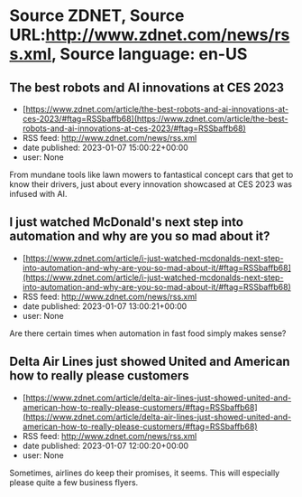 # Source ZDNET, Source URL:http://www.zdnet.com/news/rss.xml, Source language: en-US

## The best robots and AI innovations at CES 2023
 - [https://www.zdnet.com/article/the-best-robots-and-ai-innovations-at-ces-2023/#ftag=RSSbaffb68](https://www.zdnet.com/article/the-best-robots-and-ai-innovations-at-ces-2023/#ftag=RSSbaffb68)
 - RSS feed: http://www.zdnet.com/news/rss.xml
 - date published: 2023-01-07 15:00:22+00:00
 - user: None

From mundane tools like lawn mowers to fantastical concept cars that get to know their drivers, just about every innovation showcased at CES 2023 was infused with AI.

## I just watched McDonald's next step into automation and why are you so mad about it?
 - [https://www.zdnet.com/article/i-just-watched-mcdonalds-next-step-into-automation-and-why-are-you-so-mad-about-it/#ftag=RSSbaffb68](https://www.zdnet.com/article/i-just-watched-mcdonalds-next-step-into-automation-and-why-are-you-so-mad-about-it/#ftag=RSSbaffb68)
 - RSS feed: http://www.zdnet.com/news/rss.xml
 - date published: 2023-01-07 13:00:21+00:00
 - user: None

Are there certain times when automation in fast food simply makes sense?

## Delta Air Lines just showed United and American how to really please customers
 - [https://www.zdnet.com/article/delta-air-lines-just-showed-united-and-american-how-to-really-please-customers/#ftag=RSSbaffb68](https://www.zdnet.com/article/delta-air-lines-just-showed-united-and-american-how-to-really-please-customers/#ftag=RSSbaffb68)
 - RSS feed: http://www.zdnet.com/news/rss.xml
 - date published: 2023-01-07 12:00:20+00:00
 - user: None

Sometimes, airlines do keep their promises, it seems. This will especially please quite a few business flyers.
